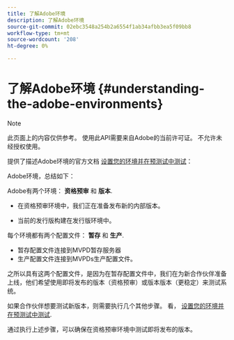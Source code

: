 ```yaml
---
title: 了解Adobe环境
description: 了解Adobe环境
source-git-commit: 02ebc3548a254b2a6554f1ab34afbb3ea5f09bb8
workflow-type: tm+mt
source-wordcount: '208'
ht-degree: 0%

---
```


# 了解Adobe环境 {#understanding-the-adobe-environments}

>[!NOTE]
>
>此页面上的内容仅供参考。 使用此API需要来自Adobe的当前许可证。 不允许未经授权使用。

提供了描述Adobe环境的官方文档 [设置您的环境并在预测试中测试](/help/authentication/setting-up-your-environment-and-testing-in-prequal.md)：

Adobe环境，总结如下：

Adobe有两个环境： **资格预审** 和 **版本**.

* 在资格预审环境中，我们正在准备发布新的内部版本。

* 当前的发行版构建在发行版环境中。

每个环境都有两个配置文件： **暂存** 和 **生产**.

* 暂存配置文件连接到MVPD暂存服务器
* 生产配置文件连接到MVPDs生产配置文件。

之所以具有这两个配置文件，是因为在暂存配置文件中，我们在为新合作伙伴准备上线，他们希望使用即将发布的版本（资格预审）或版本版本（更稳定）来测试系统。

如果合作伙伴想要测试新版本，则需要执行几个其他步骤。 看， [设置您的环境并在预测试中测试](/help/authentication/setting-up-your-environment-and-testing-in-prequal.md).

通过执行上述步骤，可以确保在资格预审环境中测试即将发布的版本。
